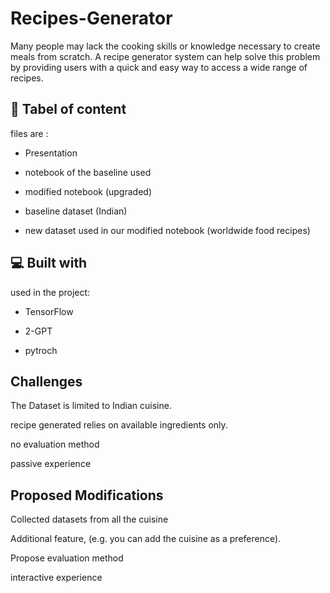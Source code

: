 # Recipes-Generator
 Many people may lack the cooking skills or knowledge necessary to create meals from scratch. A recipe generator system can help solve this problem by providing users with a quick and easy way to access a wide range of recipes.
<h2>🚀 Tabel of content</h2>
files are : 

*   Presentation

*   notebook of the baseline used
  
*   modified notebook (upgraded)
  
*   baseline dataset (Indian)
  
*   new dataset used in our modified notebook (worldwide food recipes)
<h2>💻 Built with</h2>

used in the project:

*   TensorFlow
  
*   2-GPT
  
*   pytroch
  
<h2>Challenges</h2>

The Dataset is limited to Indian cuisine.

recipe generated relies on available ingredients only.

no evaluation method

passive experience

 <h2> Proposed Modifications </h2>
 
Collected datasets from all the cuisine

Additional feature, (e.g. you can add the cuisine as a preference).

Propose evaluation method

interactive experience
